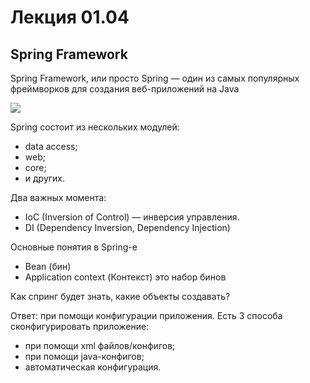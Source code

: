 # Лекция 01.04
## Spring Framework

Spring Framework, или просто Spring — один из самых популярных фреймворков для создания веб-приложений на Java

![](https://cdn.javarush.com/images/article/15aad279-13e0-49ce-820a-094570fb5fb1/512.webp)

Spring состоит из нескольких модулей:
- data access;
- web;
- core;
- и других.


Два важных момента:
- IoC (Inversion of Control) — инверсия управления.
- DI (Dependency Inversion, Dependency Injection)

Основные понятия в Spring-е
- Bean (бин)
- Application context (Контекст) это набор бинов

Как спринг будет знать, какие объекты создавать?

Ответ: при помощи конфигурации приложения. Есть 3 способа 
сконфигурировать приложение:
- при помощи xml файлов/конфигов;
- при помощи java-конфигов;
- автоматическая конфигурация.